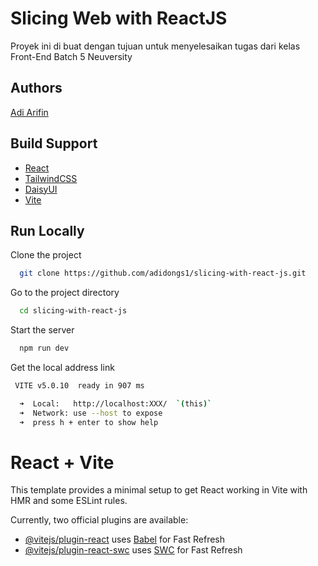 
# Slicing Web with ReactJS

Proyek ini di buat dengan tujuan untuk menyelesaikan tugas dari kelas Front-End Batch 5 Neuversity 

## Authors

[Adi Arifin](https://www.github.com/adidongs1)

## Build Support
- [React](https://react.dev/)
- [TailwindCSS](https://tailwindcss.com/)
- [DaisyUI](https://daisyui.com/)
- [Vite](https://vitejs.dev/)

## Run Locally

Clone the project

```bash
  git clone https://github.com/adidongs1/slicing-with-react-js.git
```

Go to the project directory

```bash
  cd slicing-with-react-js
```

Start the server

```bash
  npm run dev
```

Get the local address link
```bash
 VITE v5.0.10  ready in 907 ms

  ➜  Local:   http://localhost:XXX/  `(this)`
  ➜  Network: use --host to expose
  ➜  press h + enter to show help
```


# React + Vite

This template provides a minimal setup to get React working in Vite with HMR and some ESLint rules.

Currently, two official plugins are available:

- [@vitejs/plugin-react](https://github.com/vitejs/vite-plugin-react/blob/main/packages/plugin-react/README.md) uses [Babel](https://babeljs.io/) for Fast Refresh
- [@vitejs/plugin-react-swc](https://github.com/vitejs/vite-plugin-react-swc) uses [SWC](https://swc.rs/) for Fast Refresh
